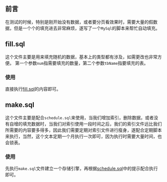 ## 前言
在测试的时候，特别是刚开始没有数据，或者要分页看效果时，需要大量的假数据，但是一个个的填充进去非常麻烦，遂写了一个`MySql`的脚本来帮忙自动填充。

## fill.sql 
这个文件主要是用来填充随机的数据，基本上的类型都有涉及，如需更改也非常方便。
第一个参数`num`指需要填充的数量，第二个参数`tbName`指要填充的表。

### 使用
直接执行[fill.sql](/fill.sql)的内容即可。

## make.sql 
这个文件主要是配合`schedule.sql`来使用，当我们增加索引，删除数据，或者没有自增的填充数据时，当我们对索引使用一段时间之后，我们的索引文件远比我们所需要的内容要多得多，因此我们需要定期对索引文件进行瘦身，遂配合定期脚本来执行，当然，这个文本定期一个月执行一次即可，因为执行时需要大量时间，也会锁表。

### 使用
先执行`make.sql`文件建立一个存储引擎，再根据[schedule.sql](/schedule.sql)中的提示配合执行即可。